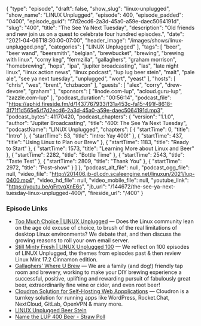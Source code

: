 {
  "type": "episode",
  "draft": false,
  "show_slug": "linux-unplugged",
  "show_name": "LINUX Unplugged",
  "episode": 400,
  "episode_padded": "0400",
  "episode_guid": "f7d2ecd6-2a3d-45a0-a59e-daec5064191d",
  "slug": "400",
  "title": "The See Ya Next Tuesday",
  "description": "Old friends and new join us on a quest to celebrate four hundred episodes.",
  "date": "2021-04-06T18:30:00-07:00",
  "header_image": "/images/shows/linux-unplugged.png",
  "categories": [
    "LINUX Unplugged"
  ],
  "tags": [
    "beer",
    "beer wand",
    "beersmith",
    "belgian",
    "brewbucket",
    "brewing",
    "brewing with linux",
    "corny keg",
    "fermzilla",
    "gallaghers",
    "graham morrison",
    "homebrewing",
    "hops",
    "ipa",
    "jupiter broadcasting",
    "las",
    "late night linux",
    "linux action news",
    "linux podcast",
    "lup lug beer stein",
    "malt",
    "pale ale",
    "see ya next tuesday",
    "unplugged",
    "wort",
    "yeast"
  ],
  "hosts": [
    "chris",
    "wes",
    "brent",
    "chzbacon"
  ],
  "guests": [
    "alex",
    "corry",
    "drew-devore",
    "graham"
  ],
  "sponsors": [
    "linode.com-lup",
    "acloud.guru-lup",
    "zazzle.com-lup"
  ],
  "podcast_duration": "00:56:14",
  "podcast_file": "https://aphid.fireside.fm/d/1437767933/f31a453c-fa15-491f-8618-3f71f1d565e5/f7d2ecd6-2a3d-45a0-a59e-daec5064191d.mp3",
  "podcast_bytes": 41170420,
  "podcast_chapters": {
    "version": "1.1.0",
    "author": "Jupiter Broadcasting",
    "title": "400: The See Ya Next Tuesday",
    "podcastName": "LINUX Unplugged",
    "chapters": [
      {
        "startTime": 0,
        "title": "Intro"
      },
      {
        "startTime": 53,
        "title": "Intro: Yay 400!"
      },
      {
        "startTime": 437,
        "title": "Using Linux to Plan our Brew"
      },
      {
        "startTime": 1183,
        "title": "Ready to Start"
      },
      {
        "startTime": 1573,
        "title": "Learning More about Linux and Beer"
      },
      {
        "startTime": 2282,
        "title": "Bottle Time"
      },
      {
        "startTime": 2543,
        "title": "Taste Test"
      },
      {
        "startTime": 2809,
        "title": "Thank You"
      },
      {
        "startTime": 2972,
        "title": "Post-show"
      }
    ]
  },
  "podcast_alt_file": null,
  "podcast_ogg_file": null,
  "video_file": "http://201406.jb-dl.cdn.scaleengine.net/linuxun/2021/lup-0400.mp4",
  "video_hd_file": null,
  "video_mobile_file": null,
  "youtube_link": "https://youtu.be/gFrtvgXnE6s",
  "jb_url": "/144672/the-see-ya-next-tuesday-linux-unplugged-400/",
  "fireside_url": "/400"
}


### Episode Links

  * [Too Much Choice | LINUX Unplugged](https://www.youtube.com/watch?app=desktop&v=WbhTjjXDLio "Too Much Choice | LINUX Unplugged") — Does the Linux community lean on the age old excuse of choice, to brush of the real limitations of desktop Linux environments? We debate that, and then discuss the growing reasons to roll your own email server.
  * [Still Minty Fresh | LINUX Unplugged 100](https://www.youtube.com/watch?v=RylvhUNg6A0 "Still Minty Fresh | LINUX Unplugged 100") — We reflect on 100 episodes of LINUX Unplugged, the themes from episodes past & then review Linux Mint 17.2 Cinnamon edition.
  * [Gallaghers’ Where U Brew](http://whereubrew.com/ "Gallaghers’ Where U Brew") — We are a family (and dog!) friendly tap room and brewery, working to make your DIY brewing experience a successful, positive, uplifting and rewarding pursuit of fabulously great beer, extraordinarily fine wine or cider, and even root beer!
  * [Cloudron Solution for Self-Hosting Web Appplications](https://www.linode.com/marketplace/apps/cloudron/cloudron/ "Cloudron Solution for Self-Hosting Web Appplications") — Cloudron is a turnkey solution for running apps like WordPress, Rocket.Chat, NextCloud, GitLab, OpenVPN & many more.
  * [LINUX Unplugged Beer Stein](https://www.zazzle.com/linux_unplugged_beer_stein-168297262422605246 "LINUX Unplugged Beer Stein")
  * [Name the LUP 400 Beer - Straw Poll](https://www.strawpoll.me/42895761 "Name the LUP 400 Beer - Straw Poll")


